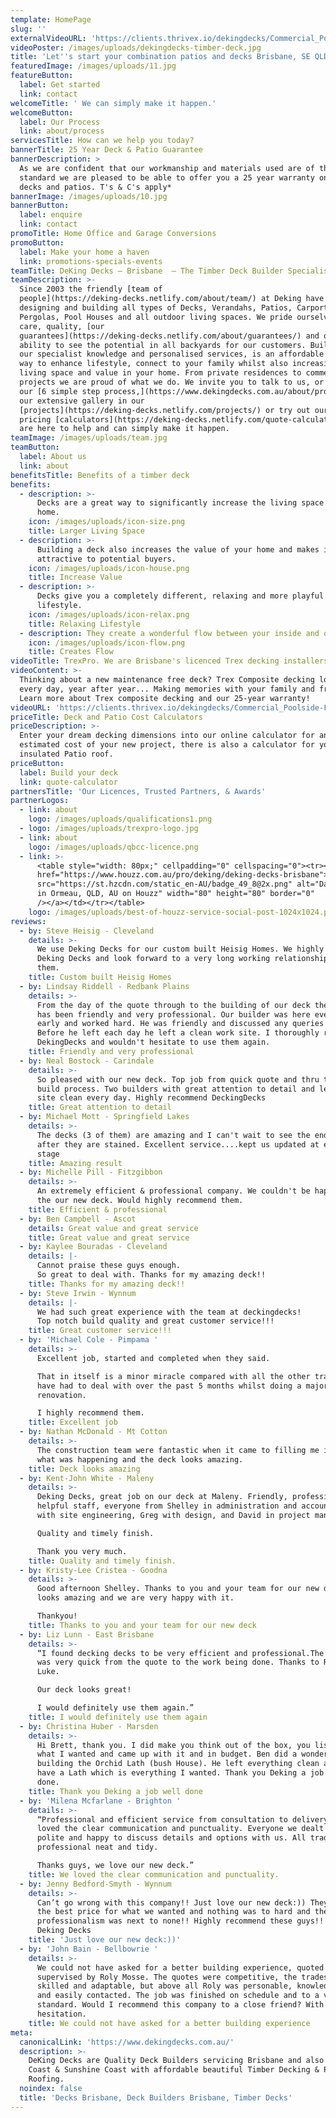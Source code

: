 ```yaml
---
template: HomePage
slug: ''
externalVideoURL: 'https://clients.thrivex.io/dekingdecks/Commercial_Poolside.mp4'
videoPoster: /images/uploads/dekingdecks-timber-deck.jpg
title: 'Let''s start your combination patios and decks Brisbane, SE QLD'
featuredImage: /images/uploads/11.jpg
featureButton:
  label: Get started
  link: contact
welcomeTitle: ' We can simply make it happen.'
welcomeButton:
  label: Our Process
  link: about/process
servicesTitle: How can we help you today?
bannerTitle: 25 Year Deck & Patio Guarantee
bannerDescription: >
  As we are confident that our workmanship and materials used are of the highest
  standard we are pleased to be able to offer you a 25 year warranty on our
  decks and patios. T's & C's apply*
bannerImage: /images/uploads/10.jpg
bannerButton:
  label: enquire
  link: contact
promoTitle: Home Office and Garage Conversions
promoButton:
  label: Make your home a haven
  link: promotions-specials-events
teamTitle: DeKing Decks – Brisbane  – The Timber Deck Builder Specialists
teamDescription: >-
  Since 2003 the friendly [team of
  people](https://deking-decks.netlify.com/about/team/) at Deking have been
  designing and building all types of Decks, Verandahs, Patios, Carports,
  Pergolas, Pool Houses and all outdoor living spaces. We pride ourselves on our
  care, quality, [our
  guarantees](https://deking-decks.netlify.com/about/guarantees/) and our
  ability to see the potential in all backyards for our customers. Building on
  our specialist knowledge and personalised services, is an affordable and easy
  way to enhance lifestyle, connect to your family whilst also increasing both
  living space and value in your home. From private residences to commercial
  projects we are proud of what we do. We invite you to talk to us, or check out
  our [6 simple step process,](https://www.dekingdecks.com.au/about/process/)
  our extensive gallery in our
  [projects](https://deking-decks.netlify.com/projects/) or try out our online
  pricing [calculators](https://deking-decks.netlify.com/quote-calculator/). We
  are here to help and can simply make it happen.
teamImage: /images/uploads/team.jpg
teamButton:
  label: About us
  link: about
benefitsTitle: Benefits of a timber deck
benefits:
  - description: >-
      Decks are a great way to significantly increase the living space of your
      home.
    icon: /images/uploads/icon-size.png
    title: Larger Living Space
  - description: >-
      Building a deck also increases the value of your home and makes it more
      attractive to potential buyers.
    icon: /images/uploads/icon-house.png
    title: Increase Value
  - description: >-
      Decks give you a completely different, relaxing and more playful home
      lifestyle.
    icon: /images/uploads/icon-relax.png
    title: Relaxing Lifestyle
  - description: They create a wonderful flow between your inside and outside spaces.
    icon: /images/uploads/icon-flow.png
    title: Creates Flow
videoTitle: TrexPro. We are Brisbane's licenced Trex decking installers
videoContent: >-
  Thinking about a new maintenance free deck? Trex Composite decking looks great
  every day, year after year... Making memories with your family and friends.
  Learn more about Trex composite decking and our 25-year warranty!
videoURL: 'https://clients.thrivex.io/dekingdecks/Commercial_Poolside-Full.mp4'
priceTitle: Deck and Patio Cost Calculators
priceDescription: >-
  Enter your dream decking dimensions into our online calculator for an
  estimated cost of your new project, there is also a calculator for your
  insulated Patio roof.
priceButton:
  label: Build your deck
  link: quote-calculator
partnersTitle: 'Our Licences, Trusted Partners, & Awards'
partnerLogos:
  - link: about
    logo: /images/uploads/qualifications1.png
  - logo: /images/uploads/trexpro-logo.jpg
  - link: about
    logo: /images/uploads/qbcc-licence.png
  - link: >-
      <table style="width: 80px;" cellpadding="0" cellspacing="0"><tr><td><a
      href="https://www.houzz.com.au/pro/deking/deking-decks-brisbane"><img
      src="https://st.hzcdn.com/static_en-AU/badge_49_8@2x.png" alt="David Rider
      in Ormeau, QLD, AU on Houzz" width="80" height="80" border="0"
      /></a></td></tr></table>
    logo: /images/uploads/best-of-houzz-service-social-post-1024x1024.png
reviews:
  - by: Steve Heisig - Cleveland
    details: >-
      We use Deking Decks for our custom built Heisig Homes. We highly recommend
      Deking Decks and look forward to a very long working relationship with
      them.
    title: Custom built Heisig Homes
  - by: Lindsay Riddell - Redbank Plains
    details: >-
      From the day of the quote through to the building of our deck the service
      has been friendly and very professional. Our builder was here every day
      early and worked hard. He was friendly and discussed any queries I had.
      Before he left each day he left a clean work site. I thoroughly recommend
      DekingDecks and wouldn't hesitate to use them again.
    title: Friendly and very professional
  - by: Neal Bostock - Carindale
    details: >-
      So pleased with our new deck. Top job from quick quote and thru the whole
      build process. Two builders with great attention to detail and left th3
      site clean every day. Highly recommend DeckingDecks
    title: Great attention to detail
  - by: Michael Mott - Springfield Lakes
    details: >-
      The decks (3 of them) are amazing and I can't wait to see the end result
      after they are stained. Excellent service....kept us updated at every
      stage
    title: Amazing result
  - by: Michelle Pill - Fitzgibbon
    details: >-
      An extremely efficient & professional company. We couldn't be happy with
      the our new deck. Would highly recommend them.
    title: Efficient & professional
  - by: Ben Campbell - Ascot
    details: Great value and great service
    title: Great value and great service
  - by: Kaylee Bouradas - Cleveland
    details: |-
      Cannot praise these guys enough.
      So great to deal with. Thanks for my amazing deck!!
    title: Thanks for my amazing deck!!
  - by: Steve Irwin - Wynnum
    details: |-
      We had such great experience with the team at deckingdecks!
      Top notch build quality and great customer service!!!
    title: Great customer service!!!
  - by: 'Michael Cole - Pimpama '
    details: >-
      Excellent job, started and completed when they said.

      That in itself is a minor miracle compared with all the other trades I
      have had to deal with over the past 5 months whilst doing a major house
      renovation.

      I highly recommend them.
    title: Excellent job
  - by: Nathan McDonald - Mt Cotton
    details: >-
      The construction team were fantastic when it came to filling me in with
      what was happening and the deck looks amazing.
    title: Deck looks amazing
  - by: Kent-John White - Maleny
    details: >-
      Deking Decks, great job on our deck at Maleny. Friendly, professional, and
      helpful staff, everyone from Shelley in administration and accounts, Roly
      with site engineering, Greg with design, and David in project management.

      Quality and timely finish.

      Thank you very much.
    title: Quality and timely finish.
  - by: Kristy-Lee Cristea - Goodna
    details: >-
      Good afternoon Shelley. Thanks to you and your team for our new deck, it
      looks amazing and we are very happy with it.  

      Thankyou!
    title: Thanks to you and your team for our new deck
  - by: Liz Lunn - East Brisbane
    details: >-
      “I found decking decks to be very efficient and professional.The process
      was very quick from the quote to the work being done. Thanks to Roly and
      Luke.

      Our deck looks great!

      I would definitely use them again.”
    title: I would definitely use them again
  - by: Christina Huber - Marsden
    details: >-
      Hi Brett, thank you. I did make you think out of the box, you listened to
      what I wanted and came up with it and in budget. Ben did a wonderful job
      building the Orchid Lath (bush House). He left everything clean and now I
      have a Lath which is everything I wanted. Thank you Deking a job well
      done.
    title: Thank you Deking a job well done
  - by: 'Milena Mcfarlane - Brighton '
    details: >-
      “Professional and efficient service from consultation to delivery. We
      loved the clear communication and punctuality. Everyone we dealt with was
      polite and happy to discuss details and options with us. All trades were
      professional neat and tidy.

      Thanks guys, we love our new deck.”
    title: We loved the clear communication and punctuality.
  - by: Jenny Bedford-Smyth - Wynnum
    details: >-
      Can’t go wrong with this company!! Just love our new deck:)) They gave us
      the best price for what we wanted and nothing was to hard and there
      professionalism was next to none!! Highly recommend these guys!! Thanks
      Deking Decks
    title: 'Just love our new deck:))'
  - by: 'John Bain - Bellbowrie '
    details: >-
      We could not have asked for a better building experience, quoted and
      supervised by Roly Mosse. The quotes were competitive, the tradesmen
      skilled and adaptable, but above all Roly was personable, knowledgeable,
      and easily contacted. The job was finished on schedule and to a very high
      standard. Would I recommend this company to a close friend? With no
      hesitation.
    title: We could not have asked for a better building experience
meta:
  canonicalLink: 'https://www.dekingdecks.com.au/'
  description: >-
    DeKing Decks are Quality Deck Builders servicing Brisbane and also the Gold
    Coast & Sunshine Coast with affordable beautiful Timber Decking & Patio
    Roofing.
  noindex: false
  title: 'Decks Brisbane, Deck Builders Brisbane, Timber Decks'
---
```


